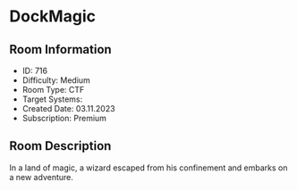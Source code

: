 ﻿# DockMagic

## Room Information
- ID: 716
- Difficulty: Medium
- Room Type: CTF
- Target Systems: 
- Created Date: 03.11.2023
- Subscription: Premium

## Room Description
In a land of magic, a wizard escaped from his confinement and embarks on a new adventure.
